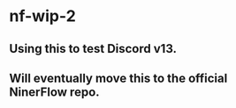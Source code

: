 # nf-wip-2

## Using this to test Discord v13.
## Will eventually move this to the official NinerFlow repo.
